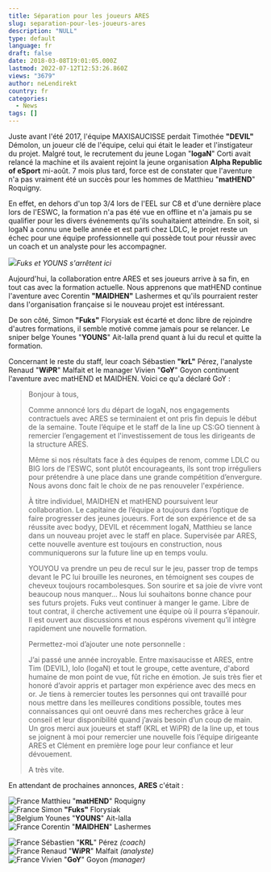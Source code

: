 ```yaml
---
title: Séparation pour les joueurs ARES
slug: separation-pour-les-joueurs-ares
description: "NULL"
type: default
language: fr
draft: false
date: 2018-03-08T19:01:05.000Z
lastmod: 2022-07-12T12:53:26.860Z
views: "3679"
author: neLendirekt
country: fr
categories:
  - News
tags: []
---
```

Juste avant l'été 2017, l'équipe MAXISAUCISSE perdait Timothée **"DEVIL"** Démolon, un joueur clé de l'équipe, celui qui était le leader et l'instigateur du projet. Malgré tout, le recrutement du jeune Logan "**logaN**" Corti avait relancé la machine et ils avaient rejoint la jeune organisation **Alpha Republic of eSport** mi-août. 7 mois plus tard, force est de constater que l'aventure n'a pas vraiment été un succès pour les hommes de Matthieu "**matHEND**" Roquigny. 

En effet, en dehors d'un top 3/4 lors de l'EEL sur C8 et d'une dernière place lors de l'ESWC, la formation n'a pas été vue en offline et n'a jamais pu se qualifier pour les divers événements qu'ils souhaitaient atteindre. En soit, si logaN a connu une belle année et est parti chez LDLC, le projet reste un échec pour une équipe professionnelle qui possède tout pour réussir avec un coach et un analyste pour les accompagner.

![](//picture/5a1f56861e3f6/pic.jpg)_Fuks et YOUNS s'arrêtent ici_

Aujourd'hui, la collaboration entre ARES et ses joueurs arrive à sa fin, en tout cas avec la formation actuelle. Nous apprenons que matHEND continue l'aventure avec Corentin **"MAIDHEN"** Lashermes et qu'ils pourraient rester dans l'organisation française si le nouveau projet est intéressant. 

De son côté, Simon **"Fuks"** Florysiak est écarté et donc libre de rejoindre d'autres formations, il semble motivé comme jamais pour se relancer. Le sniper belge Younes "**YOUNS**" Ait-lalla prend quant à lui du recul et quitte la formation.

Concernant le reste du staff, leur coach Sébastien **"krL"** Pérez, l'analyste Renaud "**WiPR**" Malfait et le manager Vivien "**GoY**" Goyon continuent l'aventure avec matHEND et MAIDHEN. Voici ce qu'a déclaré GoY :

> Bonjour à tous,
> 
> Comme annoncé lors du départ de logaN, nos engagements contractuels avec ARES se terminaient et ont pris fin depuis le début de la semaine. Toute l’équipe et le staff de la line up CS:GO tiennent à remercier l’engagement et l'investissement de tous les dirigeants de la structure ARES.
> 
> Même si nos résultats face à des équipes de renom, comme LDLC ou BIG lors de l’ESWC, sont plutôt encourageants, ils sont trop irréguliers pour prétendre à une place dans une grande compétition d’envergure. Nous avons donc fait le choix de ne pas renouveler l'expérience.
> 
> À titre individuel, MAIDHEN et matHEND poursuivent leur collaboration. Le capitaine de l’équipe a toujours dans l’optique de faire progresser des jeunes joueurs. Fort de son expérience et de sa réussite avec bodyy, DEVIL et récemment logaN, Matthieu se lance dans un nouveau projet avec le staff en place. Supervisée par ARES, cette nouvelle aventure est toujours en construction, nous communiquerons sur la future line up en temps voulu.
> 
> YOUYOU va prendre un peu de recul sur le jeu, passer trop de temps devant le PC lui brouille les neurones, en témoignent ses coupes de cheveux toujours rocambolesques. Son sourire et sa joie de vivre vont beaucoup nous manquer… Nous lui souhaitons bonne chance pour ses futurs projets. Fuks veut continuer à manger le game. Libre de tout contrat, il cherche activement une équipe où il pourra s’épanouir. Il est ouvert aux discussions et nous espérons vivement qu’il intègre rapidement une nouvelle formation.
> 
> Permettez-moi d’ajouter une note personnelle :
> 
> J’ai passé une année incroyable. Entre maxisaucisse et ARES, entre Tim (DEVIL), lolo (logaN) et tout le groupe, cette aventure, d'abord humaine de mon point de vue, fût riche en émotion. Je suis très fier et honoré d’avoir appris et partager mon expérience avec des mecs en or. Je tiens à remercier toutes les personnes qui ont travaillé pour nous mettre dans les meilleures conditions possible, toutes mes connaissances qui ont oeuvré dans mes recherches grâce à leur conseil et leur disponibilité quand j’avais besoin d’un coup de main. Un gros merci aux joueurs et staff (KRL et WiPR) de la line up, et tous se joignent à moi pour remercier une nouvelle fois l’équipe dirigeante ARES et Clément en première loge pour leur confiance et leur dévouement.
> 
> A très vite.

En attendant de prochaines annonces, **ARES** c'était : 

![France](/images/countries/fr.svg)⁠ Matthieu "**matHEND**" Roquigny  
![France](/images/countries/fr.svg)⁠ Simon **"Fuks"** Florysiak  
![Belgium](/images/countries/be.svg)⁠ Younes "**YOUNS**" Ait-lalla  
![France](/images/countries/fr.svg)⁠ Corentin "**MAIDHEN**" Lashermes

![France](/images/countries/fr.svg)⁠ Sébastien "**KRL**" Pérez _(coach)_  
![France](/images/countries/fr.svg)⁠ Renaud "**WiPR**" Malfait _(analyste)_  
![France](/images/countries/fr.svg)⁠ Vivien "**GoY**" Goyon _(manager)_
